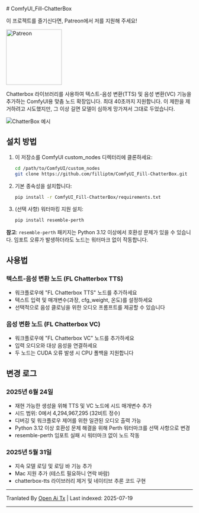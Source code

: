 <translate-content># ComfyUI_Fill-ChatterBox

이 프로젝트를 즐기신다면, Patreon에서 저를 지원해 주세요!
<p align="left">
  <a href="https://www.patreon.com/c/Machinedelusions">
    <img src="https://raw.githubusercontent.com/filliptm/ComfyUI_Fill-ChatterBox/main/assets/Patreon.png" width="150px" alt="Patreon">
  </a>
</p>

Chatterbox 라이브러리를 사용하여 텍스트-음성 변환(TTS) 및 음성 변환(VC) 기능을 추가하는 ComfyUI용 맞춤 노드 확장입니다.
최대 40초까지 지원합니다. 이 제한을 제거하려고 시도했지만, 그 이상 길면 모델이 심하게 망가져서 그대로 두었습니다.

![ChatterBox 예시](https://raw.githubusercontent.com/filliptm/ComfyUI_Fill-ChatterBox/main/web/image.png)

## 설치 방법

1. 이 저장소를 ComfyUI custom_nodes 디렉터리에 클론하세요:</translate-content>
   ```bash
   cd /path/to/ComfyUI/custom_nodes
   git clone https://github.com/filliptm/ComfyUI_Fill-ChatterBox.git
   ```
2. 기본 종속성을 설치합니다:

   ```bash
   pip install -r ComfyUI_Fill-ChatterBox/requirements.txt
   ```
3. (선택 사항) 워터마킹 지원 설치:

   ```bash
   pip install resemble-perth
   ```
<translate-content>   **참고**: `resemble-perth` 패키지는 Python 3.12 이상에서 호환성 문제가 있을 수 있습니다. 임포트 오류가 발생하더라도 노드는 워터마크 없이 작동합니다.


## 사용법

### 텍스트-음성 변환 노드 (FL Chatterbox TTS)
- 워크플로우에 "FL Chatterbox TTS" 노드를 추가하세요
- 텍스트 입력 및 매개변수(과장, cfg_weight, 온도)를 설정하세요
- 선택적으로 음성 클로닝을 위한 오디오 프롬프트를 제공할 수 있습니다

### 음성 변환 노드 (FL Chatterbox VC)
- 워크플로우에 "FL Chatterbox VC" 노드를 추가하세요
- 입력 오디오와 대상 음성을 연결하세요
- 두 노드는 CUDA 오류 발생 시 CPU 폴백을 지원합니다

## 변경 로그

### 2025년 6월 24일
- 재현 가능한 생성을 위해 TTS 및 VC 노드에 시드 매개변수 추가
- 시드 범위: 0에서 4,294,967,295 (32비트 정수)
- 디버깅 및 워크플로우 제어를 위한 일관된 오디오 출력 가능
- Python 3.12 이상 호환성 문제 해결을 위해 Perth 워터마크를 선택 사항으로 변경
- resemble-perth 임포트 실패 시 워터마크 없이 노드 작동

### 2025년 5월 31일
- 지속 모델 로딩 및 로딩 바 기능 추가
- Mac 지원 추가 (테스트 필요하니 연락 바람)
- chatterbox-tts 라이브러리 제거 및 네이티브 추론 코드 구현

</translate-content>

---

Tranlated By [Open Ai Tx](https://github.com/OpenAiTx/OpenAiTx) | Last indexed: 2025-07-19

---